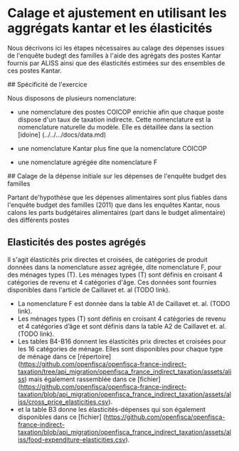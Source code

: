 # Calage et ajustement en utilisant les aggrégats kantar et les élasticités

Nous décrivons ici les étapes nécessaires au calage des dépenses issues de l'enquête budegt des familles
à l'aide des agrégats des postes Kantar fournis par ALISS ainsi que des élasticités estimées sur des ensembles
de ces postes Kantar.


## Spécificité de l'exercice

Nous disposons de plusieurs nomenclature:
 - une nomenclature des postes COICOP enrichie afin que chaque poste dispose d'un taux de taxation indirecte.
Cette nomenclature est la nomenclature naturelle du modèle. Elle es détaillée dans la section [idoine] (../../.../docs/data.md)

 - une nomenclature Kantar plus fine que la nomenclature COICOP

 - une nomenclature agrégée dite nomenclature F  

## Calage de la dépense initiale sur les dépenses de l'enquête budget des familles

Partant de'hypothèse que les dépenses alimentaires sont plus fiables dans l'enquête budget des familles (2011)
que dans les enquêtes Kantar, nous calons les parts budgétaires alimentaires (part dans le budget alimentaire)
des différents postes        


## Elasticités des postes agrégés

Il s'agit élasticités prix directes et croisées, de catégories de produit données dans la nomenclature assez agrégée, dite nomenclature F, pour des ménages types (T). Les ménages types (T) sont définis en croisant 4 catégories de revenu et 4 catégories d'âge. Ces données sont fournies disponibles dans l'article de Caillavet et. al (TODO link).

 - La nomenclature F est donnée dans la table A1 de Caillavet et. al.  (TODO link). 
 - Les ménages types (T) sont définis en croisant 4 catégories de revenu et 4 catégories d’âge et sont définis
dans la table A2 de Caillavet et. al. (TODO link).
 - Les tables B4-B16 donnent les élasticités prix directes et croisées pour les 16 catégories de ménage. Elles sont disponibles pour chaque type de ménage dans ce [répertoire] (https://github.com/openfisca/openfisca-france-indirect-taxation/tree/api_migration/openfisca_france_indirect_taxation/assets/aliss) mais également rassemblée dans ce [fichier] (https://github.com/openfisca/openfisca-france-indirect-taxation/blob/api_migration/openfisca_france_indirect_taxation/assets/aliss/cross_price_elasticities.csv). 
 - et la table B3 donne les élasticités-dépenses qui son également disponibles dans ce [fichier] (https://github.com/openfisca/openfisca-france-indirect-taxation/blob/api_migration/openfisca_france_indirect_taxation/assets/aliss/food-expenditure-elasticities.csv).  

